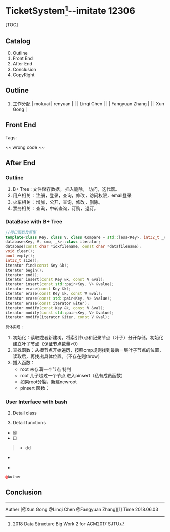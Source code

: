 # **TicketSystem[^title]**--imitate 12306

[TOC]

## Catalog
0. Outline
1. Front End
2. After End
3. Conclusion
4. CopyRight

## Outline
1. 工作分配
| mokuai | renyuan |
|        | Linqi Chen |
|        | Fangyuan Zhang |
|        | Xun Gong |

## Front End

Tags: 

~~ wrong code ~~
## After End
### Outline

1. B+ Tree : 文件储存数据。 插入删除， 访问，迭代器。
2. 用户相关 ：注册，登录，查询，修改，访问权限，email登录
3. 火车相关 ：增加，公开，查询，修改，删除。
4. 票务相关 ：查询，中转查询，订购，退订。


### DataBase with B+ Tree 
```C++
//接口函数及原型
template<class Key, class V, class Compare = std::less<Key>, int32_t _K = 1>class database;
database<Key, V, cmp, _k>::class iterator;
database(const char *idxfilename, const char *datafilename);
void clear();
bool empty();
int32_t size();
iterator find(const Key &k);
iterator begin();
iterator end();
iterator insert(const Key &k, const V &val);
iterator insert(const std::pair<Key, V> &value);
iterator erase(const Key &k);
iterator erase(const Key &k, const V &val);
iterator erase(const std::pair<Key, V> &value);
iterator erase(const iterator &iter);
iterator modify(const Key &k, const V &val);
iterator modify(const std::pair<Key, V> &value);
iterator modify(iterator &iter, const V &val);
```
`具体实现：`
1. 初始化：读取或者新建树。将索引节点和记录节点（叶子）分开存储。初始化建立叶子节点（保证节点数量>0）
2. 查找函数：从根节点开始遍历，按照cmp规则找到最后一层叶子节点的位置，读取后，再找出具体位置。（不存在则throw）
3. 插入函数：
    - root 未存满一个节点 特判
    - root 儿子超过一个节点,进入pinsert（私有成员函数）
    - 如果root分裂，新建newroot
    * pinsert 函数：
### User Interface with bash
2. Detail class

3. Detail functions


- [x]  
- [ ] 
> * dd
* 
+ 

```c++
@Auther


```


## Conclusion



---

Auther [@Xun Gong @Linqi Chen @Fangyuan Zhang][1]
Time 2018.06.03

[^title]: 2018 Data Structure Big Work 2 for ACM2017 SJTU
